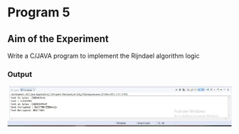 # Program 5
## Aim of the Experiment
Write a C/JAVA program to implement the Rijndael algorithm logic


### Output
![output](AES.jpeg)
